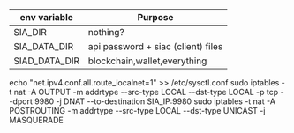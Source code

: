 |env variable | Purpose|
|--------|-------|
|SIA_DIR | nothing? |
|SIA_DATA_DIR| api password + siac (client) files |
|SIAD_DATA_DIR| blockchain,wallet,everything |


echo "net.ipv4.conf.all.route_localnet=1" >> /etc/sysctl.conf
sudo iptables -t nat -A OUTPUT -m addrtype --src-type LOCAL --dst-type LOCAL -p tcp --dport 9980 -j DNAT --to-destination SIA_IP:9980
sudo iptables -t nat -A POSTROUTING -m addrtype --src-type LOCAL --dst-type UNICAST -j MASQUERADE

